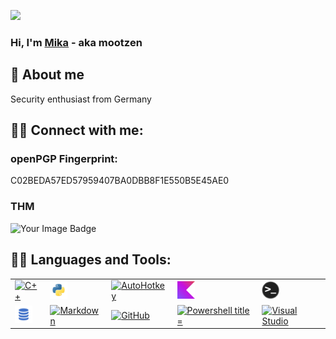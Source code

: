<a href="#"><img width="60%" height="auto" src="https://i.imgur.com/VfDEYPR.jpeg" height="175px"/></a>

<h3 align="left">Hi, I'm <a href="https://mootzen.de">Mika</a> - aka mootzen </h3>

## 📖 About me
Security enthusiast from Germany

## 🙋‍♂️ Connect with me:

### openPGP Fingerprint: 
C02BEDA57ED57959407BA0DBB8F1E550B5E45AE0

### THM

<img src="https://tryhackme-badges.s3.amazonaws.com/silentb0b.png" alt="Your Image Badge" />

## 👨‍💻 Languages and Tools:

<table>
    <tbody>
        <tr>
            <td><a href="#"><img alt="C++" title="C++" height="28px"
                        src="https://img.icons8.com/color/48/000000/c-plus-plus-logo.png" /></a></td>
            <td><a href="#"><img alt="Python" title="Python" height="28px"
                        src="https://raw.githubusercontent.com/github/explore/80688e429a7d4ef2fca1e82350fe8e3517d3494d/topics/python/python.png" /></a>
            </td>
            <td><a href="#"><img alt="AutoHotkey" title="AutoHotkey" height="28px"
                        src="https://icons8.com/icon/U6p0CitRO8MS/autohotkey.png" /></a></td>
            <td><a href="#"><img alt="Kotlin" title="Kotlin" height="28px"
                        src="https://raw.githubusercontent.com/github/explore/80688e429a7d4ef2fca1e82350fe8e3517d3494d/topics/kotlin/kotlin.png" /></a>
            </td>
            <td><a href="#"><img alt="Terminal" title="Terminal" height="28px"
                        src="https://raw.githubusercontent.com/github/explore/80688e429a7d4ef2fca1e82350fe8e3517d3494d/topics/terminal/terminal.png" /></a>
            </td>
        </tr>
        <tr>
            <td><a href="#"><img alt="SQL" title="SQL" height="28px"
                        src="https://raw.githubusercontent.com/github/explore/80688e429a7d4ef2fca1e82350fe8e3517d3494d/topics/sql/sql.png" /></a>
            </td>
            <td><a href="#"><img alt="Markdown" title="Markdown" height="28px"
                        src="https://i.imgur.com/eO5z1xV.png" /></a></td>
            <td><a href="#"><img alt="GitHub" title="GitHub" height="28px"
                        src="https://i.imgur.com/DZgetVv.png" /></a>
            </td>
            <td><a href="#"><img alt="Powershell title ="Powershell" height="28px"
                        src="https://img.icons8.com/color/48/000000/powershell.png" /></a>
             <td><a href="#"><img alt="Visual Studio" title="Visual Studio Code" height="28px"
                        src="https://img.icons8.com/fluent/48/000000/visual-studio-code-2019.png" /></a></td>
        </tr>
    </tbody>
</table>
